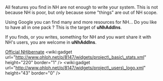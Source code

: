 All features you find in NH are not enough to write your system. This is not because NH is poor, but only because some "things" are out of NH scope.

Using Google you can find many and  more resources for NH...
Do you like to have all in one pack ?
This is the target of **uNhAddIns**.

If you finds, or you writes, something for NH and you want share it with NH's users, you are welcome in **uNhAddIns**.

[Official NHibernate](http://www.nhforge.org)
&lt;wiki:gadget url="http://www.ohloh.net/p/8147/widgets/project\_basic\_stats.xml" height="220"  border="1" /&gt;
&lt;wiki:gadget url="http://www.ohloh.net/p/8147/widgets/project\_users\_logo.xml" height="43"  border="0" /&gt;